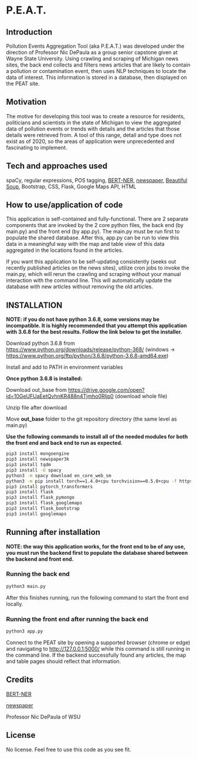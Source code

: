 # P.E.A.T.


## Introduction

Pollution Events Aggregation Tool (aka P.E.A.T.) was developed under the direction of Professor Nic DePaula as a group senior capstone given at Wayne State University. Using crawling and scraping of Michigan news sites, the back end collects and filters news articles that are likely to contain a pollution or contamination event, then uses NLP techniques to locate the data of interest. This information is stored in a database, then displayed on the PEAT site.



## Motivation

The motive for developing this tool was to create a resource for residents, politicians and scientists in the state of Michigan to view the aggregated data of pollution events or trends with details and the articles that those details were retrieved from. A tool of this range, detail and type does not exist as of 2020, so the areas of application were unprecedented and fascinating to implement.



## Tech and approaches used

spaCy, regular expressions, POS tagging, [BERT-NER](https://github.com/kamalkraj/BERT-NER), [newspaper](https://github.com/codelucas/newspaper), [Beautiful Soup](https://www.crummy.com/software/BeautifulSoup/bs4/doc/), Bootstrap, CSS, Flask, Google Maps API, HTML



## How to use/application of code

This application is self-contained and fully-functional. There are 2 separate components that are invoked by the 2 core python files, the back end (by main.py) and the front end (by app.py). The main.py must be run first to populate the shared database. After this, app.py can be run to view this data in a meaningful way with the map and table view of this data aggregated in the locations found in the articles.

If you want this application to be self-updating consistently (seeks out recently published articles on the news sites), utilize cron jobs to invoke the main.py, which will rerun the crawling and scraping without your manual interaction with the command line. This will automatically update the database with new articles without removing the old articles.



## INSTALLATION

**NOTE: if you do not have python 3.6.8, some versions may be incompatible. It is highly recommended that you attempt this application with 3.6.8 for the best results. Follow the link below to get the installer.**

Download python 3.6.8 from https://www.python.org/downloads/release/python-368/
(windows -> https://www.python.org/ftp/python/3.6.8/python-3.6.8-amd64.exe)

Install and add to PATH in environment variables

**Once python 3.6.8 is installed:**

Download out_base from https://drive.google.com/open?id=10GeUFUaEetQvhnKR488n4Tjmho0Rljp0 (download whole file)

Unzip file after download

Move **out_base** folder to the git repository directory (the same level as main.py)


**Use the following commands to install all of the needed modules for both the front end and back end to run as expected.**
```bash
pip3 install mongoengine
pip3 install newspaper3k
pip3 install tqdm
pip3 install -U spacy
python3 -m spacy download en_core_web_sm
python3 -m pip install torch==1.4.0+cpu torchvision==0.5.0+cpu -f https://download.pytorch.org/whl/torch_stable.html
pip3 install pytorch_transformers
pip3 install flask
pip3 install flask_pymongo
pip3 install flask_googlemaps
pip3 install flask_bootstrap
pip3 install googlemaps
```




## Running after installation

**NOTE: the way this application works, for the front end to be of any use, you must run the backend first to populate the database shared between the backend and front end.**

### Running the back end

```bash
python3 main.py
```

After this finishes running, run the following command to start the front end locally.

### Running the front end after running the back end

```bash
python3 app.py
```

Connect to the PEAT site by opening a supported browser (chrome or edge) and navigating to http://127.0.0.1:5000/ while this command is still running in the command line. If the backend successfully found any articles, the map and table pages should reflect that information.



## Credits

[BERT-NER](https://github.com/kamalkraj/BERT-NER)

[newspaper](https://github.com/codelucas/newspaper)

Professor Nic DePaula of WSU



## License

No license. Feel free to use this code as you see fit.
